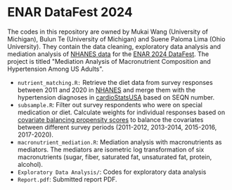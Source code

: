 # ENAR DataFest 2024
The codes in this repository are owned by Mukai Wang (University of Michigan), Bulun Te (University of Michigan) and Suene Paloma Lima (Ohio University). They contain the data cleaning, exploratory data analysis and mediation analysis of [NHANES data](https://www.cdc.gov/nchs/nhanes/index.htm) for the [ENAR 2024 DataFest](https://www.enar.org/meetings/spring2024/program/datafest_submission.cfm). The project is titled "Mediation Analysis of Macronutrient Composition and Hypertension  Among US Adults".


* `nutrient_matching.R:` Retrieve the diet data from survey responses between 2011 and 2020 in [NHANES](https://wwwn.cdc.gov/nchs/nhanes/) and merge them with the hypertension diagnoses in [cardioStatsUSA](https://github.com/jhs-hwg/cardioStatsUSA) based on SEQN number.
* `subsample.R`: Filter out survey respondents who were on special medication or diet. Calculate weights for individual responses based on [covariate balancing propensity scores](https://imai.fas.harvard.edu/research/files/CBPS.pdf)  to balance the covariates between different survey periods (2011-2012, 2013-2014, 2015-2016, 2017-2020).
* `macronutrient_mediation.R`: Mediation analysis with macronutrients as mediators. The mediators are isometric log transformation of six macronutrients (sugar, fiber, saturated fat, unsaturated fat, protein, alcohol).
* `Exploratory Data Analysis/`: Codes for exploratory data analysis
* `Report.pdf`: Submitted report PDF.
